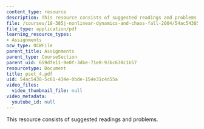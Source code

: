 ```yaml
---
content_type: resource
description: This resource consists of suggested readings and problems.
file: /courses/18-385j-nonlinear-dynamics-and-chaos-fall-2004/54ac54385c61434e0bde154e31c4d55a_pset_4.pdf
file_type: application/pdf
learning_resource_types:
- Assignments
ocw_type: OCWFile
parent_title: Assignments
parent_type: CourseSection
parent_uid: 659dfe11-9e0f-3dbe-71e8-93bc630c1b57
resourcetype: Document
title: pset_4.pdf
uid: 54ac5438-5c61-434e-0bde-154e31c4d55a
video_files:
  video_thumbnail_file: null
video_metadata:
  youtube_id: null
---
```

This resource consists of suggested readings and problems.


